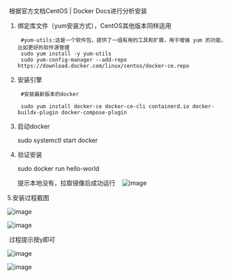 ​
根据官方文档CentOS | Docker Docs进行分析安装

1. 绑定库文件（yum安装方式），CentOS其他版本同样适用

        #yum-utils:这是一个软件包，提供了一组有用的工具和扩展，用于增强 yum 的功能，比如更好的软件源管理
        sudo yum install -y yum-utils 
        sudo yum-config-manager --add-repo https://download.docker.com/linux/centos/docker-ce.repo
      
2. 安装引擎

        #安装最新版本的docker
       
        sudo yum install docker-ce docker-ce-cli containerd.io docker-buildx-plugin docker-compose-plugin

3. 启动docker

    sudo systemctl start docker

4. 验证安装

    sudo docker run hello-world
   
    提示本地没有，拉取镜像后成功运行 
​​​​
 ​​![image](https://github.com/user-attachments/assets/aea3f17d-d64e-4843-a485-252924c5a473)



5.安装过程截图

![image](https://github.com/user-attachments/assets/9cc75238-16d0-49f5-bfbf-7579472a035c)


![image](https://github.com/user-attachments/assets/970e86a1-2a3f-4f21-8d14-3cb1ca724560)


 过程提示按y即可
 
![image](https://github.com/user-attachments/assets/1ff5362d-a3b7-4b88-b68a-61ecca442070)

![image](https://github.com/user-attachments/assets/401f076f-3e4c-4a18-a1e0-7bd1a2b6b021)







​

